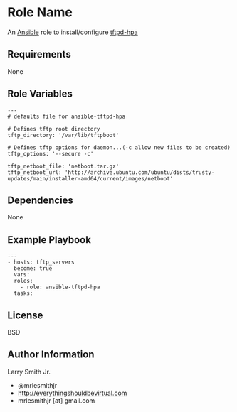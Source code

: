 Role Name
=========

An [Ansible] role to install/configure [tftpd-hpa]

Requirements
------------

None

Role Variables
--------------

```
---
# defaults file for ansible-tftpd-hpa

# Defines tftp root directory
tftp_directory: '/var/lib/tftpboot'

# Defines tftp options for daemon...(-c allow new files to be created)
tftp_options: '--secure -c'

tftp_netboot_file: 'netboot.tar.gz'
tftp_netboot_url: 'http://archive.ubuntu.com/ubuntu/dists/trusty-updates/main/installer-amd64/current/images/netboot'
```

Dependencies
------------

None

Example Playbook
----------------

```
---
- hosts: tftp_servers
  become: true
  vars:
  roles:
    - role: ansible-tftpd-hpa
  tasks:
```

License
-------

BSD

Author Information
------------------

Larry Smith Jr.
- @mrlesmithjr
- http://everythingshouldbevirtual.com
- mrlesmithjr [at] gmail.com

[Ansible]: <https://www.ansible.com>
[tftpd-hpa]: <https://help.ubuntu.com/community/TFTP>
